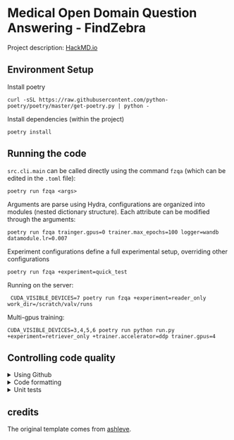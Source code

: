 # Medical Open Domain Question Answering - FindZebra

Project description: [HackMD.io](https://hackmd.io/@vlievin/HkjDWyltO/edit)

## Environment Setup

Install poetry

```shell
curl -sSL https://raw.githubusercontent.com/python-poetry/poetry/master/get-poetry.py | python -
```

Install dependencies (within the project)

```shell
poetry install
```

## Running the code

`src.cli.main` can be called directly using the command `fzqa` (which can be edited in the `.toml` file):

```shell
poetry run fzqa <args>
```

Arguments are parse using Hydra, configurations are organized into modules (nested dictionary structure). Each attribute
can be modified through the arguments:

```shell
poetry run fzqa trainger.gpus=0 trainer.max_epochs=100 logger=wandb datamodule.lr=0.007
```

Experiment configurations define a full experimental setup, overriding other configurations

```shell
poetry run fzqa +experiment=quick_test
```

Running on the server:

```shell
 CUDA_VISIBLE_DEVICES=7 poetry run fzqa +experiment=reader_only work_dir=/scratch/valv/runs 
 ```

Multi-gpus training:

```shell
CUDA_VISIBLE_DEVICES=3,4,5,6 poetry run python run.py +experiment=retriever_only +trainer.accelerator=ddp trainer.gpus=4
```

## Controlling code quality

<details>
<summary>Using Github</summary>

### Opening issues

Each task, bug or idea should be registered as an issue. New issues are automatically added to `project/development/todo`.
Use `- [ ] <text>` to describe each item in a task.

### Using the project tab

Use the [project page](https://github.com/vlievin/fz-openqa/projects) to keep track of progress

### Branching

Do not implement features in the `master` branch. Create a new branch for each issue. Use a pull request to merge the branch with master and close the corresponding issue.
Closed issues are automatically moved to `project/development/done`.

</details>

<details>

<summary>Code formatting</summary>

### [Black](https://github.com/psf/black)

Black is a code formatter for python. You can run it indepedently using

```shell
black <directory>
```

### [flake8](https://flake8.pycqa.org/en/latest/)

Flake8 is a tool to ensure the code to be correctly formatted.

### Setting up git hooks using [pre-commit](http://python-poetry.org)

Git hooks allows to execute some piece of code before every commit/push/pull request/... Pre-commit hooks aim at
checking the format of the code before a commit. They can be installed using the following commands:

```shell
pip install pre-commit
pre-commit install
```

At every commit, both `black` and `flake8` will be run. If the code is not `flake8` compliant, the commit will be
rejected. Furthermore, you can run `flake8` and `black` using:

```shell
pre-commit run --all-files
```

</details>

<details>

<summary>Unit tests</summary>

Core functions should be properly tested. Unit tests can be implemented in `tests/` and executed using:

```shell
poetry run python -m unittest discover
```

## Main dependencies

The package relies on:

* [Lightning](https://github.com/PyTorchLightning/pytorch-lightning) to simplify training management including
  distributed computing, logging, checkpointing, early stopping, half precision training, ...
* [Hydra](https://hydra.cc/docs/intro/) for a clean management of experiments (setting hyper-parameters, ...)
* [Weights and Biases](https://wandb.ai) for clean logging and experiment tracking
* [Poetry](https://python-poetry.org/) for stricter dependency management and easy packaging

</details>

## credits

The original template comes from [ashleve](https://github.com/ashleve/lightning-hydra-template).
